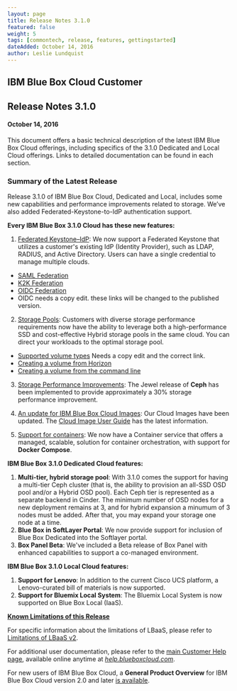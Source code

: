```yaml
---
layout: page
title: Release Notes 3.1.0
featured: false
weight: 5
tags: [commontech, release, features, gettingstarted]
dateAdded: October 14, 2016
author: Leslie Lundquist
---
```


## IBM Blue Box Cloud Customer

## Release Notes 3.1.0

#### October 14, 2016


This document offers a basic technical description of the latest IBM Blue Box Cloud offerings, including specifics of the 3.1.0 Dedicated and Local Cloud offerings. Links to detailed documentation can be found in each section.

### Summary of the Latest Release

Release 3.1.0 of IBM Blue Box Cloud, Dedicated and Local, includes some new capabilities and performance improvements related to storage. We’ve also added Federated-Keystone-to-IdP authentication support.

**Every IBM Blue Box 3.1.0 Cloud has these new features:**

1. [Federated Keystone–IdP](#federated-keystone): We now support a Federated Keystone that utilizes a customer's existing IdP (Identity Provider), such as LDAP, RADIUS, and Active Directory. Users can have a single credential to manage multiple clouds.

 * [SAML Federation](https://github.com/IBM-Blue-Box-Help/help-documentation/blob/gh-pages/_keystone/saml-federation.md)
 * [K2K Federation](https://github.com/IBM-Blue-Box-Help/help-documentation/blob/gh-pages/_keystone/k2k-federation.md)
 * [OIDC Federation](https://github.com/IBM-Blue-Box-Help/help-documentation/blob/gh-pages/_keystone/oidc-federation.md)       
 * OIDC needs a copy edit. these links will be changed to the published version.

2. [Storage Pools](#storage-pools): Customers with diverse storage performance requirements now have the ability to leverage both a high-performance SSD and cost-effective Hybrid storage pools in the same cloud.  You can direct your workloads to the optimal storage pool.  

 * [Supported volume types](https://github.com/IBM-Blue-Box-Help/help-documentation/blob/gh-pages/_cinder/supported_volume_types.md) Needs a copy edit and the correct link.
 * [Creating a volume from Horizon](https://github.com/IBM-Blue-Box-Help/help-documentation/blob/gh-pages/_horizon/create-volume-from-horizon.md)
 * [Creating a volume from the command line](https://github.com/IBM-Blue-Box-Help/help-documentation/blob/gh-pages/_cinder/cli-create-volume.md)

3. [Storage Performance Improvements](#storage-performance-improvements): The Jewel release of **Ceph** has been implemented to provide approximately a 30% storage performance improvement.

3. [An update for IBM Blue Box Cloud Images](#regular-updates): Our Cloud Images have been updated. The [Cloud Image User Guide]( http://ibm-blue-box-help.github.io/help-documentation/gettingstarted/userguides/cloud_images/image_patch_list_20160910/Image_Release_Notes_2016-09-10/) has the latest information. 

4. [Support for containers](#containers): We now have a Container service that offers a managed, scalable, solution for container orchestration, with support for **Docker Compose**. 


**IBM Blue Box 3.1.0 Dedicated Cloud features:**

1. **Multi-tier, hybrid storage pool**: With 3.1.0 comes the support for having a multi-tier Ceph cluster (that is, the ability to provision an all-SSD OSD pool and/or a Hybrid OSD pool). Each Ceph tier is represented as a separate backend in Cinder. The minimum number of OSD nodes for a new deployment remains at 3, and for hybrid expansion a minumum of 3 nodes must be added. After that, you may expand your storage one node at a time.
2. **Blue Box in SoftLayer Portal**: We now provide support for inclusion of Blue Box Dedicated into the Softlayer portal.
3. **Box Panel Beta**: We've included a Beta release of Box Panel with enhanced capabilities to support a co-managed environment.

**IBM Blue Box 3.1.0 Local Cloud features:**

1. **Support for Lenovo**: In addition to the current Cisco UCS platform, a Lenovo-curated bill of materials is now supported.  
2. **Support for Bluemix Local System**: The Bluemix Local System is now supported on Blue Box Local (IaaS).

[**Known Limitations of this Release**](#known-limitations-of-this-release)

For specific information about the limitations of LBaaS, please refer to [Limitations of LBaaS v2](https://github.com/IBM-Blue-Box-Help/help-documentation/blob/gh-pages/_neutron/Limitations_of_LBaaSv2.md).

For additional user documentation, please refer to the [main Customer Help page](http://ibm-blue-box-help.github.io/help-documentation/), available online anytime at [_help.blueboxcloud.com_](http://ibm-blue-box-help.github.io/help-documentation/).

For new users of IBM Blue Box Cloud, a **General Product Overview** for IBM Blue Box Cloud version 2.0 and later [is available](http://ibm-blue-box-help.github.io/help-documentation/gettingstarted/commontech/general_product_overview/).
